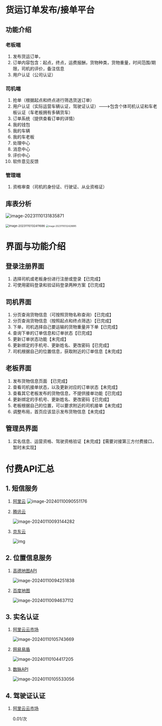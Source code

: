 # 货运订单发布/接单平台
## 功能介绍
### 老板端
1. 发布货运订单，
2. 订单内容包含：起点，终点，运费报酬，货物种类，货物重量，时间范围/期限，司机的评价，备注信息
3. 用户认证（公司认证）

### 司机端

1. 抢单（根据起点和终点进行筛选货送订单）
2. 用户认证（实际运营车辆认证，驾驶证认证）--->包含个体司机认证和车老板认证（车老板拥有多辆货车）
3. 订单系统（提供查看订单的详情）
4. 我的钱包
5. 我的车辆
6. 我的车老板
7. 处理中心
8. 消息中心
9. 评价中心
10. 软件意见反馈

### 管理端

1. 资格审查（司机的身份证、行驶证、从业资格证）

## 库表分析

![image-20231110131835871](https://raw.githubusercontent.com/yangchao19/PicGo/master/typora/202311101318278.png)

<img src="https://raw.githubusercontent.com/yangchao19/PicGo/master/typora/202311101324736.png" alt="image-20231110132411686" style="zoom: 67%;" />

<img src="https://raw.githubusercontent.com/yangchao19/PicGo/master/typora/202311101324938.png" alt="image-20231110132428895" style="zoom:50%;" />

# 界面与功能介绍

## 登录注册界面
1. 选择司机或老板身份进行注册或登录【已完成】
2. 可使用密码登录和验证码登录两种方案【已完成】

## 司机界面
1. 分页查询货物信息（可按照货物名称查询）【已完成】
2. 分页查询货物信息（按照起点和终点筛选）【已完成】
3. 下单，司机选择自己要运输的货物重量并下单【已完成】
4. 查询下单的订单信息和订单状态【已完成】
5. 更新订单状态功能【未完成】
6. 更新绑定的手机号、更新姓名、更改密码【已完成】
7. 司机根据自己的位置信息，获取附近的订单信息【未完成】

## 老板界面
1. 发布货物信息页面 【已完成】
2. 查看司机接单状态，以及更新对应的订单状态【未完成】  
3. 查看其它老板发布的货物信息，不提供接单功能【已完成】
4. 更新绑定的手机号、更新姓名、更改密码【已完成】
5. 老板根据自己的位置，可以要求附近的司机接单【未完成】
6. 调整布局，首页应该显示发布货物信息【未完成】

## 管理员界面
1. 实名信息、运营资格、驾驶资格验证【未完成】【需要对接第三方付费接口，暂时未实现】



# 付费API汇总

## 1. 短信服务

1. [阿里云](https://cn.aliyun.com/product/sms?from_alibabacloud=&spm=5176.21213303.J_qCOwPWspKEuWcmp8qiZNQ.2.4f1a2f3dyBaApT&scm=20140722.S_card@@%E4%BA%A7%E5%93%81@@125575.S_card0.ID_card@@%E4%BA%A7%E5%93%81@@125575-RL_%E7%9F%AD%E4%BF%A1-LOC_search~UND~card~UND~item-OR_ser-V_3-P0_0)
    ![image-20240110090551176](https://raw.githubusercontent.com/yangchao19/PicGo/master/typora/202401100905297.png)

2. [腾讯云](https://buy.cloud.tencent.com/sms)

    ![image-20240110093144282](https://raw.githubusercontent.com/yangchao19/PicGo/master/typora/202401100931483.png)

3. [京东云](https://sms-console.jdcloud.com/open)

    ![img](https://raw.githubusercontent.com/yangchao19/PicGo/master/typora/202401100935667.png)

## 2. 位置信息服务

1. [高德地图API](https://console.amap.com/dev/user/permission)

    ![image-20240110094251838](https://raw.githubusercontent.com/yangchao19/PicGo/master/typora/202401100942896.png)

2. [百度地图](https://lbsyun.baidu.com/cashier/quota#/home)

    ![image-20240110094637112](https://raw.githubusercontent.com/yangchao19/PicGo/master/typora/202401100946158.png)

## 3. 实名认证

1. [阿里云云市场](https://market.aliyun.com/apimarket/detail/cmapi00037894?spm=5176.730005.result.2.43483524OCEKze)

    ![image-20240110105743669](https://raw.githubusercontent.com/yangchao19/PicGo/master/typora/202401101057727.png)

2. [网易易盾](https://dun.163.com/price/verification-name)

    ![image-20240110104417205](https://raw.githubusercontent.com/yangchao19/PicGo/master/typora/202401101044282.png)

3. [数脉API](https://www.shumaiapi.com/productDetail/13?bd_vid=11098131091365716239)

    ![image-20240110105533056](https://raw.githubusercontent.com/yangchao19/PicGo/master/typora/202401101055111.png)

## 4. 驾驶证认证

1. [阿里云云市场](https://market.aliyun.com/products/?k=%E9%A9%BE%E9%A9%B6%E8%AF%81%E8%AE%A4%E8%AF%81&scene=market&page=1)

    0.01/次

